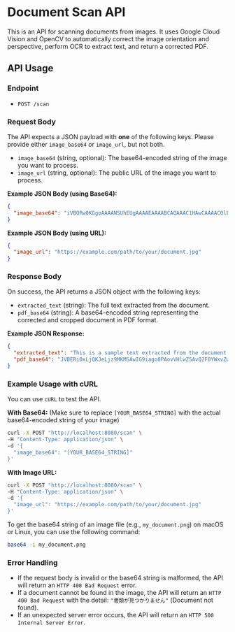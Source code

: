 # Document Scan API

This is an API for scanning documents from images. It uses Google Cloud Vision and OpenCV to automatically correct the image orientation and perspective, perform OCR to extract text, and return a corrected PDF.

## API Usage

### Endpoint

- `POST /scan`

### Request Body

The API expects a JSON payload with **one** of the following keys. Please provide either `image_base64` or `image_url`, but not both.

- `image_base64` (string, optional): The base64-encoded string of the image you want to process.
- `image_url` (string, optional): The public URL of the image you want to process.

**Example JSON Body (using Base64):**
```json
{
  "image_base64": "iVBORw0KGgoAAAANSUhEUgAAAAEAAAABCAQAAAC1HAwCAAAAC0lEQVR42mNkYAAAAAYAAjCB0C8AAAAASUVORK5CYII="
}
```

**Example JSON Body (using URL):**
```json
{
  "image_url": "https://example.com/path/to/your/document.jpg"
}
```

### Response Body

On success, the API returns a JSON object with the following keys:

- `extracted_text` (string): The full text extracted from the document.
- `pdf_base64` (string): A base64-encoded string representing the corrected and cropped document in PDF format.

**Example JSON Response:**
```json
{
  "extracted_text": "This is a sample text extracted from the document.",
  "pdf_base64": "JVBERi0xLjQKJeLjz9MKMSAwIG9iago8PAovVHlwZSAvQ2F0YWxvZwovUGFnZXMgMiAwIFI..."
}
```

### Example Usage with cURL

You can use `cURL` to test the API.

**With Base64:**
(Make sure to replace `[YOUR_BASE64_STRING]` with the actual base64-encoded string of your image)
```bash
curl -X POST "http://localhost:8080/scan" \
-H "Content-Type: application/json" \
-d '{
  "image_base64": "[YOUR_BASE64_STRING]"
}'
```

**With Image URL:**
```bash
curl -X POST "http://localhost:8080/scan" \
-H "Content-Type: application/json" \
-d '{
  "image_url": "https://example.com/path/to/your/document.jpg"
}'
```

To get the base64 string of an image file (e.g., `my_document.png`) on macOS or Linux, you can use the following command:

```bash
base64 -i my_document.png
```

### Error Handling

- If the request body is invalid or the base64 string is malformed, the API will return an `HTTP 400 Bad Request` error.
- If a document cannot be found in the image, the API will return an `HTTP 400 Bad Request` with the detail: `"書類が見つかりません"` (Document not found).
- If an unexpected server error occurs, the API will return an `HTTP 500 Internal Server Error`.

